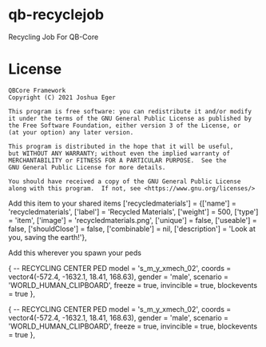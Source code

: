 # qb-recyclejob
Recycling Job For QB-Core

# License

    QBCore Framework
    Copyright (C) 2021 Joshua Eger

    This program is free software: you can redistribute it and/or modify
    it under the terms of the GNU General Public License as published by
    the Free Software Foundation, either version 3 of the License, or
    (at your option) any later version.

    This program is distributed in the hope that it will be useful,
    but WITHOUT ANY WARRANTY; without even the implied warranty of
    MERCHANTABILITY or FITNESS FOR A PARTICULAR PURPOSE.  See the
    GNU General Public License for more details.

    You should have received a copy of the GNU General Public License
    along with this program.  If not, see <https://www.gnu.org/licenses/>


Add this item to your shared items ['recycledmaterials'] = {['name'] = 'recycledmaterials', ['label'] = 'Recycled Materials', ['weight'] = 500, ['type'] = 'item', ['image'] = 'recycledmaterials.png', ['unique'] = false, ['useable'] = false, ['shouldClose'] = false, ['combinable'] = nil, ['description'] = 'Look at you, saving the earth!'},

Add this wherever you spawn your peds

{ -- RECYCLING CENTER PED model = 's_m_y_xmech_02', coords = vector4(-572.4, -1632.1, 18.41, 168.63), gender = 'male', scenario = 'WORLD_HUMAN_CLIPBOARD', freeze = true, invincible = true, blockevents = true },

  { -- RECYCLING CENTER PED
      model = 's_m_y_xmech_02',
      coords = vector4(-572.4, -1632.1, 18.41, 168.63),
      gender = 'male',
      scenario = 'WORLD_HUMAN_CLIPBOARD',
      freeze = true,
      invincible = true,
      blockevents = true
  },